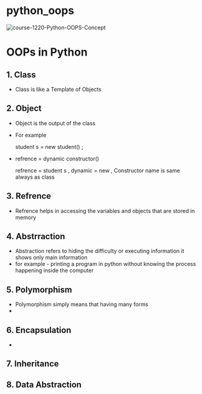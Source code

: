 # python_oops
![course-1220-Python-OOPS-Concept](https://github.com/piyushkus2004/python_oops/assets/143024159/9d035ab8-a8d9-460e-a9a9-a10839e19dc2)

# OOPs in Python #

## 1.  **Class** 
 *  Class is like a Template of Objects 
## 2.  **Object** 
 *   Object is the output of the class
 *   For example

   
      student s = new student() ;
   - refrence = dynamic constructor()

     refrence = student s ,  dynamic = new , Constructor name is same always as class

## 3.  **Refrence** 
 *   Refrence helps in accessing the  variables and objects that are stored in memory     
## 4.  **Abstrraction** 
 *   Abstraction refers to hiding the difficulty or executing information it shows only main information
 *   
   for example - printing a program in python without knowing the process happening inside the computer
## 5.  **Polymorphism** 
*    Polymorphism simply means that having many forms
*    
## 6.  **Encapsulation**
*    
## 7.  **Inheritance**
## 8.  **Data Abstraction**
